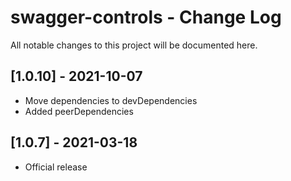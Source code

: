 # swagger-controls - Change Log
All notable changes to this project will be documented here.

## [1.0.10] - 2021-10-07
- Move dependencies to devDependencies
- Added peerDependencies

## [1.0.7] - 2021-03-18
- Official release
